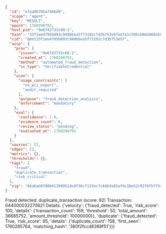 ```json
{
  "id": "e7aa06785a7466d9",
  "scope": "agent",
  "key": "RESULT",
  "epoch": 1760290792,
  "host_pid": "9e6742732c60:1",
  "hash": "33f1ee4795b093c949bbea5f73192c7d3b753e5fe47a1c59bcb0da960a583d6c",
  "cid": "QmV133f1ee4795b093c949bbea5f73192c7d3b753e5f",
  "aicp": {
    "prov": {
      "issuer": "9e6742732c60:1",
      "created_at": 1760290792,
      "method": "automated_fraud_detection",
      "vc_type": "VerifiableCredential"
    },
    "ucon": {
      "usage_constraints": [
        "no_pii_export",
        "audit_required"
      ],
      "purpose": "fraud_detection_analysis",
      "enforcement": "mandatory"
    },
    "eval": {
      "confidence": 1.0,
      "evidence_count": 0,
      "review_status": "pending",
      "evaluated_at": 1760290792
    }
  },
  "sources": [],
  "edges": [],
  "metrics": {},
  "thresholds": {},
  "tags": [
    "fraud",
    "duplicate_transaction",
    "risk_critical"
  ],
  "sig": "66a6ad4f88841399952dc0f36cf133ec7c64b3e85af6c2be52c92f6fb7f54be4"
}
```

Fraud detected: duplicate_transaction (score: 92)
Transaction: 044000032270621
Details: {'velocity': {'fraud_detected': True, 'risk_score': 100, 'details': {'transaction_count': 159, 'threshold': 50, 'total_amount': 36685752, 'amount_threshold': 10000000}}, 'duplicate': {'fraud_detected': True, 'risk_score': 85, 'details': {'duplicate_count': 158, 'first_seen': 1760285764, 'matching_hash': '380f2fccd8369f51'}}}